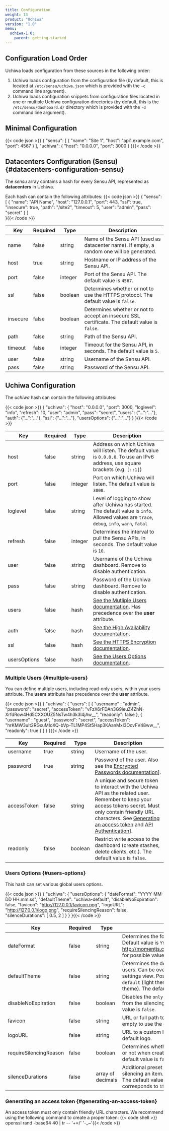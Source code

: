 ```yaml
---
title: Configuration
weight: 13
product: "Uchiwa"
version: "1.0"
menu:
  uchiwa-1.0:
    parent: getting-started
---
```


## Configuration Load Order
Uchiwa loads configuration from these sources in the following order:

1. Uchiwa loads configuration from the configuration file (by default, this is located at `/etc/sensu/uchiwa.json` which is provided with the `-c` command line argument).
2. Uchiwa loads configuration snippets from configuration files located in one or multiple Uchiwa configuration directories (by default, this is the `/etc/sensu/dashboard.d/` directory which is provided with the `-d` command line argument).

## Minimal Configuration

{{< code json >}}
{
  "sensu": [
    {
      "name": "Site 1",
      "host": "api1.example.com",
      "port": 4567
    }
  ],
  "uchiwa": {
    "host": "0.0.0.0",
    "port": 3000
  }
}{{< /code >}}

## Datacenters Configuration (Sensu) {#datacenters-configuration-sensu}
The *sensu* array contains a hash for every Sensu API, represented as **datacenters** in Uchiwa.

Each hash can contain the following attributes:
{{< code json >}}
{
  "sensu": [
    {
      "name": "API Name",
      "host": "127.0.0.1",
      "port": 443,
      "ssl": true,
      "insecure": true,
      "path": "/site2",
      "timeout": 5,
      "user": "admin",
      "pass": "secret"
    }
  ]  
}{{< /code >}}

Key     | Required | Type | Description
--------|----------|------|------
name | false | string | Name of the Sensu API (used as datacenter name). If empty, a random one will be generated.
host | true | string | Hostname or IP address of the Sensu API.
port | false | integer | Port of the Sensu API. The default value is `4567`.
ssl | false | boolean | Determines whether or not to use the HTTPS protocol. The default value is `false`.
insecure | false | boolean | Determines whether or not to accept an insecure SSL certificate. The default value is `false`.
path | false | string | Path of the Sensu API.
timeout | false | integer | Timeout for the Sensu API, in seconds. The default value is `5`.
user | false | string | Username of the Sensu API.
pass | false | string | Password of the Sensu API.

## Uchiwa Configuration

The *uchiwa* hash can contain the following attributes:

{{< code json >}}
{
  "uchiwa": {
    "host": "0.0.0.0",
    "port": 3000,
    "loglevel": "info",
    "refresh": 10,
    "user": "admin",
    "pass": "secret",
    "users": {"...":"..."},
    "auth": {"...":"..."},
    "ssl": {"...":"..."},
    "usersOptions": {"...":"..."}
  }
}{{< /code >}}

Key     | Required | Type | Description
--------|----------|------|------
host | false | string | Address on which Uchiwa will listen. The default value is `0.0.0.0`. To use an IPv6 address, use square brackets (e.g. `[::1]`)
port | false | integer | Port on which Uchiwa will listen. The default value is `3000`.
loglevel | false | string | Level of logging to show after Uchiwa has started. The default value is `info`. Allowed values are `trace`, `debug`, `info`, `warn`, `fatal`
refresh | false | integer | Determines the interval to pull the Sensu APIs, in seconds. The default value is `10`.
user | false | string | Username of the Uchiwa dashboard. Remove to disable authentication.
pass | false | string | Password of the Uchiwa dashboard. Remove to disable authentication.
users | false | hash | [See the Mutliple Users documentation](#multiple-users). Has precedence over the **user** attribute.
auth | false | hash | [See the High Availability documentation][1].
ssl | false | hash | [See the HTTPS Encryption documentation][2].
usersOptions | false | hash | [See the Users Options documentation](#users-options).

### Multiple Users {#multiple-users}

You can define multiple users, including read-only users, within your
users attribute. The **users** attribute has precedence over the **user** attribute.

{{< code json >}}
{
  "uchiwa": {
    "users": [
      {
        "username" : "admin",
        "password": "secret",
        "accessToken": "vFzX6rFDAn3G9ieuZ4ZhN-XrfdRow4Hd5CXXOUZ5NsTw4h3k3l4jAw__",
        "readonly": false
      },
      {
        "username" : "guest",
        "password": "secret",
        "accessToken": "hrKMW3uIt2RGxuMIoXQ-bVp-TL1MP4St5Hap3KAanMxI3OovFV48ww__",
        "readonly": true
      }
    ]
  }
}{{< /code >}}

Key     | Required | Type | Description
--------|----------|------|------
username | true | string | Username of the user.
password | true | string | Password of the user. Also see the [Encrypted Passwords documentation][3]].
accessToken | false | string | A unique and secure token to interact with the Uchiwa API as the related user. Remember to keep your access tokens secret. Must only contain friendly URL characters. See [Generating an access token](#generating-an-access-token) and [API Authentication][4]].
readonly | false | boolean | Restrict write access to the dashboard (create stashes, delete clients, etc.). The default value is `false`.

### Users Options {#users-options}

This hash can set various global users options.

{{< code json >}}
{
  "uchiwa": {
    "usersOptions": {
      "dateFormat": "YYYY-MM-DD HH:mm:ss",
      "defaultTheme": "uchiwa-default",
      "disableNoExpiration": false,
      "favicon": "http://127.0.0.1/favicon.png",
      "logoURL": "http://127.0.0.1/logo.png",
      "requireSilencingReason": false,
      "silenceDurations": [ 0.5, 2 ]
    }
  }
}{{< /code >}}

Key     | Required | Type | Description
--------|----------|------|------
dateFormat | false | string | Determines the format of dates displayed. Default value is `YYYY-MM-DD HH:mm:ss`. See http://momentjs.com/docs/#/displaying/format/ for possible values.
defaultTheme | false | string | Determines the default theme to use for new users. Can be overridden at the user level in settings view. Possible values are `uchiwa-default` (light theme) and `uchiwa-dark` (dark theme). The default value is `uchiwa-default`.
disableNoExpiration | false | boolean | Disables the `only if manually removed` option from the silencing entry creation. The default value is `false`.
favicon | false | string | URL or full path to a custom favicon. Leave empty to use the default favicon.
logoURL | false | string | URL to a custom logo. Leave empty to use the default logo.
requireSilencingReason | false | boolean | Determines whether a reason must be provided or not when creating a silence entry. The default value is `false`.
silenceDurations | false | array of decimals | Additional preset durations (**in hours**) when silencing an item. Decimal values are allowed. The default value is `[ 0.25, 1, 24 ]`, which corresponds to `15 minutes`, `an hour` and `a day`.

### Generating an access token {#generating-an-access-token}
An access token must only contain friendly URL characters. We recommend using
the following command to create a proper token:
{{< code shell >}}
openssl rand -base64 40 |  tr -- '+=/' '-_~'{{< /code >}}

[1]:  ../../guides/high-availability/#uchiwa-high-availability
[2]:  ../../guides/security/#https-encryption
[3]:  ../../guides/security/#encrypted-passwords
[4]:  ../../api/authentication/
